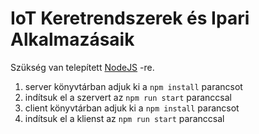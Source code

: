 # IoT Keretrendszerek és Ipari Alkalmazásaik

Szükség van telepített [NodeJS](https://nodejs.org/en/download/) -re.

1. server könyvtárban adjuk ki a `npm install` parancsot  
2. indítsuk el a szervert az `npm run start` paranccsal   
2. client könyvtárban adjuk ki a `npm install` parancsot
4. indítsuk el a klienst az `npm run start` paranccsal
